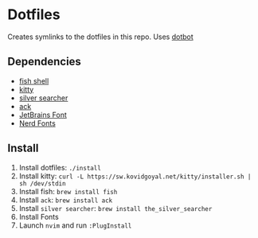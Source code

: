 # Dotfiles

Creates symlinks to the dotfiles in this repo. Uses [dotbot](https://github.com/anishathalye/dotbot)

## Dependencies
- [fish shell](https://fishshell.com)
- [kitty](https://sw.kovidgoyal.net/kitty)
- [silver searcher](https://github.com/ggreer/the_silver_searcher)
- [ack](https://beyondgrep.com/install/)
- [JetBrains Font](https://www.jetbrains.com/lp/mono/#how-to-install)
- [Nerd Fonts](https://github.com/ryanoasis/nerd-fonts#option-4-homebrew-fonts)

## Install

1. Install dotfiles: `./install`
2. Install kitty: `curl -L https://sw.kovidgoyal.net/kitty/installer.sh | sh /dev/stdin`
3. Install fish: `brew install fish`
4. Install `ack`: `brew install ack`
5. Install `silver searcher`: `brew install the_silver_searcher`
6. Install Fonts
7. Launch `nvim` and run `:PlugInstall`

